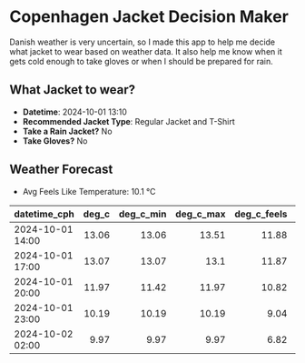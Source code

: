 
# Copenhagen Jacket Decision Maker

Danish weather is very uncertain, so I made this app to help me decide what jacket to wear based on weather data. 
It also help me know when it gets cold enough to take gloves or when I should be prepared for rain.

## What Jacket to wear?

- **Datetime**: 2024-10-01 13:10
- **Recommended Jacket Type**: Regular Jacket and T-Shirt
- **Take a Rain Jacket?** No
- **Take Gloves?** No

## Weather Forecast
- Avg Feels Like Temperature: 10.1 °C

| datetime_cph     |   deg_c |   deg_c_min |   deg_c_max |   deg_c_feels | weather   | wind   | rain   |
|:-----------------|--------:|------------:|------------:|--------------:|:----------|:-------|:-------|
| 2024-10-01 14:00 |   13.06 |       13.06 |       13.51 |         11.88 | Clouds    | High   | None   |
| 2024-10-01 17:00 |   13.07 |       13.07 |       13.1  |         11.87 | Clouds    | High   | None   |
| 2024-10-01 20:00 |   11.97 |       11.42 |       11.97 |         10.82 | Clouds    | High   | None   |
| 2024-10-01 23:00 |   10.19 |       10.19 |       10.19 |          9.04 | Clouds    | High   | None   |
| 2024-10-02 02:00 |    9.97 |        9.97 |        9.97 |          6.82 | Clouds    | High   | None   |
        